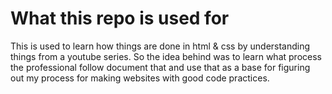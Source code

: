 # What this repo is used for

 This is used to learn how things are done in html & css by understanding things from a youtube series. So the idea behind was to learn what process the professional follow document that and use that as a base for figuring out my process for making websites with good code practices.